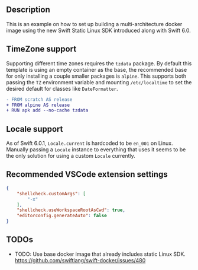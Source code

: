 ## Description

This is an example on how to set up building a multi-architecture docker image using the new Swift Static Linux SDK introduced along with Swift 6.0.

## TimeZone support

Supporting different time zones requires the `tzdata` package. By default this template is using an empty container as the base, the recommended base for only installing a couple smaller packages is `alpine`. This supports both passing the `TZ` environment variable and mounting `/etc/localtime` to set the desired default for classes like `DateFormatter`.

```diff
- FROM scratch AS release
+ FROM alpine AS release
+ RUN apk add --no-cache tzdata
```

## Locale support

As of Swift 6.0.1, `Locale.current` is hardcoded to be `en_001` on Linux. Manually passing a `Locale` instance to everything that uses it seems to be the only solution for using a custom `Locale` currently.

## Recommended VSCode extension settings

```json
{
	"shellcheck.customArgs": [
		"-x"
	],
	"shellcheck.useWorkspaceRootAsCwd": true,
	"editorconfig.generateAuto": false
}
```

## TODOs

- TODO: Use base docker image that already includes static Linux SDK. https://github.com/swiftlang/swift-docker/issues/480
